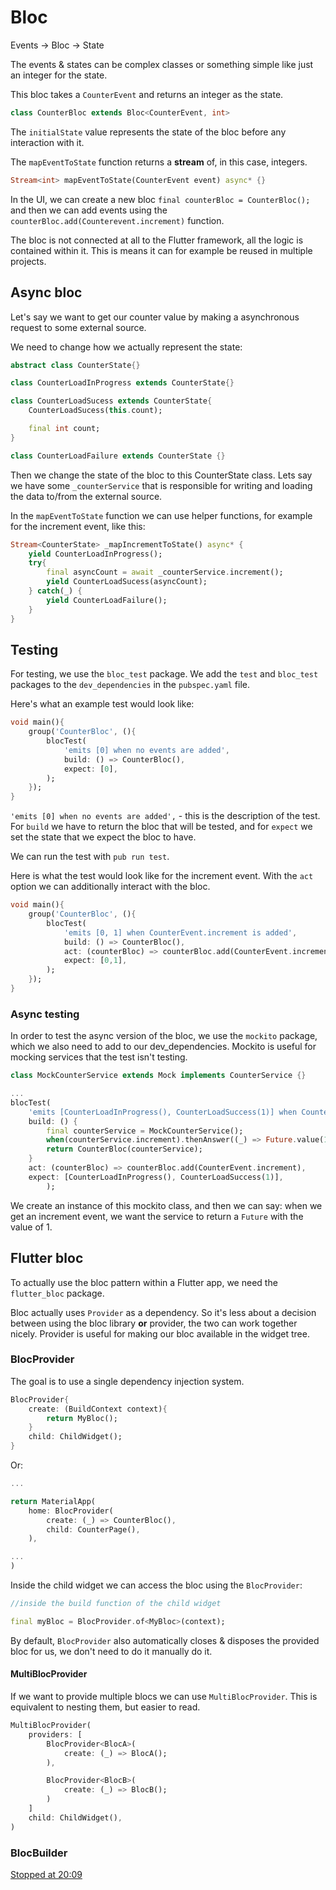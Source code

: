 # Bloc

Events -> Bloc -> State

The events & states can be complex classes or something simple like just an integer for the state.

This bloc takes a `CounterEvent` and returns an integer as the state.

```dart
class CounterBloc extends Bloc<CounterEvent, int>
```

The `initialState` value represents the state of the bloc before any interaction with it.

The `mapEventToState` function returns a **stream** of, in this case, integers.

```dart
Stream<int> mapEventToState(CounterEvent event) async* {}
```

In the UI, we can create a new bloc `final counterBloc = CounterBloc();` and then we can add events using the `counterBloc.add(Counterevent.increment)` function.

The bloc is not connected at all to the Flutter framework, all the logic is contained within it. This is means it can for example be reused in multiple projects.

## Async bloc

Let's say we want to get our counter value by making a asynchronous request to some external source.

We need to change how we actually represent the state:

```dart
abstract class CounterState{}

class CounterLoadInProgress extends CounterState{}

class CounterLoadSucess extends CounterState{
    CounterLoadSucess(this.count);

    final int count;
}

class CounterLoadFailure extends CounterState {}
```

Then we change the state of the bloc to this CounterState class. Lets say we have some `_counterService` that is responsible for writing and loading the data to/from the external source.

In the `mapEventToState` function we can use helper functions, for example for the increment event, like this:

```dart
Stream<CounterState> _mapIncrementToState() async* {
    yield CounterLoadInProgress();
    try{
        final asyncCount = await _counterService.increment();
        yield CounterLoadSucess(asyncCount);
    } catch(_) {
        yield CounterLoadFailure();
    }
}
```

## Testing

For testing, we use the `bloc_test` package. We add the `test` and `bloc_test` packages to the `dev_dependencies` in the `pubspec.yaml` file.

Here's what an example test would look like:

```dart
void main(){
    group('CounterBloc', (){
        blocTest(
            'emits [0] when no events are added',
            build: () => CounterBloc(),
            expect: [0],
        );
    });
}
```

`'emits [0] when no events are added',` - this is the description of the test. For `build` we have to return the bloc that will be tested, and for `expect` we set the state that we expect the bloc to have.

We can run the test with `pub run test`.

Here is what the test would look like for the increment event. With the `act` option we can additionally interact with the bloc.

```dart
void main(){
    group('CounterBloc', (){
        blocTest(
            'emits [0, 1] when CounterEvent.increment is added',
            build: () => CounterBloc(),
            act: (counterBloc) => counterBloc.add(CounterEvent.increment),
            expect: [0,1],
        );
    });
}
```

### Async testing

In order to test the async version of the bloc, we use the `mockito` package, which we also need to add to our dev_dependencies. Mockito is useful for mocking services that the test isn't testing.

```dart
class MockCounterService extends Mock implements CounterService {}

...
blocTest(
    'emits [CounterLoadInProgress(), CounterLoadSuccess(1)] when CounterEvent.increment is added',
    build: () {
        final counterService = MockCounterService();
        when(counterService.increment).thenAnswer((_) => Future.value(1));
        return CounterBloc(counterService);
    }
    act: (counterBloc) => counterBloc.add(CounterEvent.increment),
    expect: [CounterLoadInProgress(), CounterLoadSuccess(1)],
        );
```

We create an instance of this mockito class, and then we can say: when we get an increment event, we want the service to return a ```Future``` with the value of 1.

## Flutter bloc

To actually use the bloc pattern within a Flutter app, we need the ```flutter_bloc``` package.

Bloc actually uses ```Provider``` as a dependency. So it's less about a decision between using the bloc library **or** provider, the two can work together nicely. Provider is useful for making our bloc available in the widget tree.

### BlocProvider

The goal is to use a single dependency injection system.

```dart
BlocProvider{
    create: (BuildContext context){
        return MyBloc();
    }
    child: ChildWidget();
}
```

Or:

```dart
...

return MaterialApp(
    home: BlocProvider(
        create: (_) => CounterBloc(),
        child: CounterPage(),
    ),

...
)
```

Inside the child widget we can access the bloc using the ```BlocProvider```:

```dart
//inside the build function of the child widget

final myBloc = BlocProvider.of<MyBloc>(context);
```

By default, ```BlocProvider``` also automatically closes & disposes the provided bloc for us, we don't need to do it manually do it. 

#### MultiBlocProvider

If we want to provide multiple blocs we can use ```MultiBlocProvider```. This is equivalent to nesting them, but easier to read.

```dart
MultiBlocProvider(
    providers: [
        BlocProvider<BlocA>(
            create: (_) => BlocA();
        ),

        BlocProvider<BlocB>(
            create: (_) => BlocB();
        )
    ]
    child: ChildWidget(),
)
```

### BlocBuilder

[Stopped at 20:09](https://www.youtube.com/watch?v=knMvKPKBzGE)